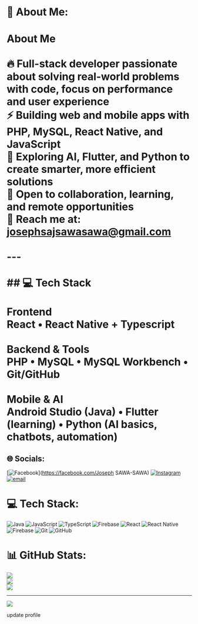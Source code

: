 # 💫 About Me:
# About Me<br><br>🔥 Full-stack developer passionate about solving real-world problems with code, focus on performance and user experience<br>⚡ Building web and mobile apps with **PHP, MySQL, React Native, and JavaScript**<br>🧠 Exploring **AI, Flutter, and Python** to create smarter, more efficient solutions<br>🤝 Open to collaboration, learning, and remote opportunities<br>📨 Reach me at: josephsajsawasawa@gmail.com<br><br>---<br><br>## 💻 Tech Stack<br><br>**Frontend**<br>React • React Native + Typescript <br><br>**Backend & Tools**<br>PHP • MySQL  • MySQL Workbench • Git/GitHub<br><br>**Mobile & AI**<br>Android Studio (Java) • Flutter (learning) • Python (AI basics, chatbots, automation)<br>


## 🌐 Socials:
[![Facebook](https://img.shields.io/badge/Facebook-%231877F2.svg?logo=Facebook&logoColor=white)](https://facebook.com/Joseph SAWA-SAWA) [![Instagram](https://img.shields.io/badge/Instagram-%23E4405F.svg?logo=Instagram&logoColor=white)](https://instagram.com/joseph190675) [![email](https://img.shields.io/badge/Email-D14836?logo=gmail&logoColor=white)](mailto:josephsajsawasawa@gmail.com) 

# 💻 Tech Stack:
![Java](https://img.shields.io/badge/java-%23ED8B00.svg?style=for-the-badge&logo=openjdk&logoColor=white) ![JavaScript](https://img.shields.io/badge/javascript-%23323330.svg?style=for-the-badge&logo=javascript&logoColor=%23F7DF1E) ![TypeScript](https://img.shields.io/badge/typescript-%23007ACC.svg?style=for-the-badge&logo=typescript&logoColor=white) ![Firebase](https://img.shields.io/badge/firebase-%23039BE5.svg?style=for-the-badge&logo=firebase) ![React](https://img.shields.io/badge/react-%2320232a.svg?style=for-the-badge&logo=react&logoColor=%2361DAFB) ![React Native](https://img.shields.io/badge/react_native-%2320232a.svg?style=for-the-badge&logo=react&logoColor=%2361DAFB) ![Firebase](https://img.shields.io/badge/firebase-a08021?style=for-the-badge&logo=firebase&logoColor=ffcd34) ![Git](https://img.shields.io/badge/git-%23F05033.svg?style=for-the-badge&logo=git&logoColor=white) ![GitHub](https://img.shields.io/badge/github-%23121011.svg?style=for-the-badge&logo=github&logoColor=white)
# 📊 GitHub Stats:
![](https://github-readme-stats.vercel.app/api?username=joseph1906&theme=dark&hide_border=false&include_all_commits=false&count_private=false)<br/>
![](https://nirzak-streak-stats.vercel.app/?user=joseph1906&theme=dark&hide_border=false)<br/>
![](https://github-readme-stats.vercel.app/api/top-langs/?username=joseph1906&theme=dark&hide_border=false&include_all_commits=false&count_private=false&layout=compact)

---
[![](https://visitcount.itsvg.in/api?id=joseph1906&icon=0&color=0)](https://visitcount.itsvg.in)

<!-- Proudly created with GPRM ( https://gprm.itsvg.in ) -->
update profile
